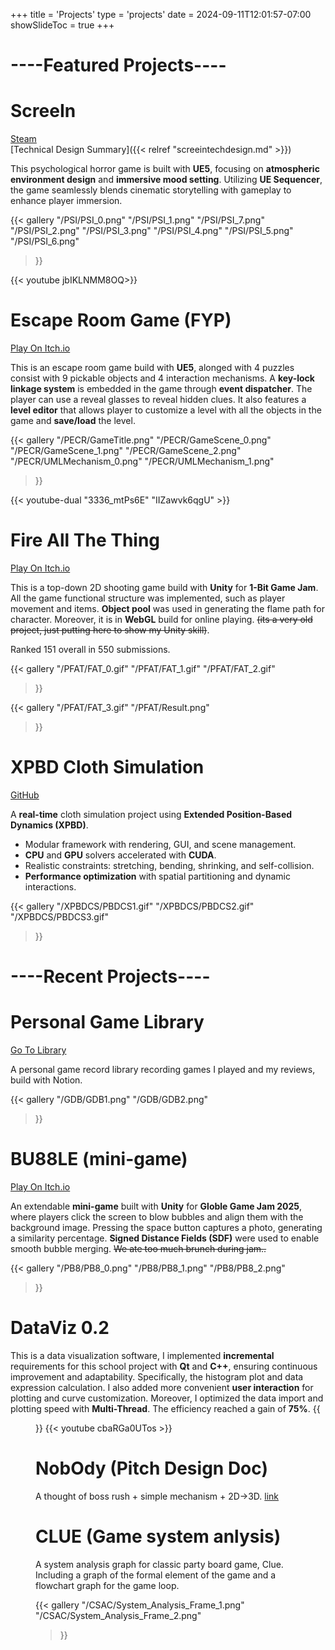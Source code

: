 +++
title = 'Projects'
type = 'projects'
date = 2024-09-11T12:01:57-07:00
showSlideToc = true
+++

<!-- Working on this page, anyone know how to include youtube embedd to md file?

Guess I found it! use shortcode! -->
# ----Featured Projects----
# __ScreeIn__
[Steam](https://store.steampowered.com/app/3810820/ScreeIN/)  
[Technical Design Summary]({{< relref "screeintechdesign.md" >}}) 

This psychological horror game is built with **UE5**, focusing on **atmospheric environment design** and **immersive mood setting**. Utilizing **UE Sequencer**, the game seamlessly blends cinematic storytelling with gameplay to enhance player immersion.

{{< gallery
  "/PSI/PSI_0.png"
  "/PSI/PSI_1.png"
  "/PSI/PSI_7.png"
  "/PSI/PSI_2.png"
  "/PSI/PSI_3.png" 
  "/PSI/PSI_4.png" 
  "/PSI/PSI_5.png"
  "/PSI/PSI_6.png"
>}}

<!-- {{< youtube EAn3e9ZSjdM>}} -->
<!-- {{< youtube ILmOSIsdapc>}} -->
{{< youtube jbIKLNMM8OQ>}}



# __Escape Room Game (FYP)__
[Play On Itch.io](https://miunovo.itch.io/escaperoomgame)

This is an escape room game build with **UE5**, alonged with 4 puzzles consist with 9 pickable objects and 4 interaction mechanisms. A **key-lock linkage system** is embedded in the game through **event dispatcher**. The player can use a reveal glasses to reveal hidden clues. It also features a **level editor** that allows player to customize a level with all the objects in the game and **save/load** the level.
<!-- https://youtu.be/3336_mtPs6E -->
<!-- {{<figure src="/UMLMechanism_0.png">}}  -->


{{< gallery
  "/PECR/GameTitle.png"
  "/PECR/GameScene_0.png"
  "/PECR/GameScene_1.png"
  "/PECR/GameScene_2.png" 
  "/PECR/UMLMechanism_0.png" 
  "/PECR/UMLMechanism_1.png"
>}}

{{< youtube-dual "3336_mtPs6E" "IIZawvk6qgU" >}}


# __Fire All The Thing__
[Play On Itch.io](https://miunovo.itch.io/fire-all-the-thing)

This is a top-down 2D shooting game build with **Unity** for **1-Bit Game Jam**. All the game functional structure was implemented, such as player movement and items. **Object pool** was used in generating the flame path for  character. Moreover, it is in **WebGL** build for online playing. ~~(its a very old project, just putting here to show my Unity skill)~~. 

Ranked 151 overall in 550 submissions.

{{< gallery
	"/PFAT/FAT_0.gif"
	"/PFAT/FAT_1.gif"
  "/PFAT/FAT_2.gif"
>}}

{{< gallery
	"/PFAT/FAT_3.gif"
	"/PFAT/Result.png"
>}}


# __XPBD Cloth Simulation__
[GitHub](https://github.com/Yanggoo/X-PBD-Cloth-Simulation)

A **real-time** cloth simulation project using **Extended Position-Based Dynamics (XPBD)**.    
- Modular framework with rendering, GUI, and scene management.  
- **CPU** and **GPU** solvers accelerated with **CUDA**.  
- Realistic constraints: stretching, bending, shrinking, and self-collision.  
- **Performance optimization** with spatial partitioning and dynamic interactions.

{{< gallery
	"/XPBDCS/PBDCS1.gif"
	"/XPBDCS/PBDCS2.gif"
	"/XPBDCS/PBDCS3.gif"
>}}



# ----Recent Projects----


# __Personal Game Library__
[Go To Library](https://fuchsia-oak-fc0.notion.site/Games-1426bb49dd0f8183b8dbd367fc49c427?pvs=4)

A personal game record library recording games I played and my reviews, build with Notion.
<!-- {{< emd_page "https://www.notioniframe.com/notion/1qqqca5py9d" >}} -->

{{< gallery 
	"/GDB/GDB1.png"
	"/GDB/GDB2.png"
>}}

# __BU88LE (mini-game)__
[Play On Itch.io](https://brianjiang.itch.io/bu88le)

An extendable **mini-game** built with **Unity** for **Globle Game Jam 2025**, where players click the screen to blow bubbles and align them with the background image. Pressing the space button captures a photo, generating a similarity percentage. **Signed Distance Fields (SDF)** were used to enable smooth bubble merging. ~~We ate too much brunch during jam..~~

{{< gallery 
	"/PB8/PB8_0.png"
	"/PB8/PB8_1.png"
  "/PB8/PB8_2.png"
>}}

# __DataViz 0.2__

This is a data visualization software, I implemented **incremental** requirements for this school project with **Qt** and **C++**, ensuring continuous improvement and adaptability. Specifically, the histogram plot and data expression calculation. I also added more convenient **user interaction** for plotting and curve customization. Moreover, I optimized the data import and plotting speed with **Multi-Thread**. The efficiency reached a gain of **75%**. 
{{<figure src="/PDV0/Improvement.png">}}
{{< youtube cbaRGa0UTos >}}


# NobOdy (Pitch Design Doc)

A thought of boss rush + simple mechanism + 2D->3D. [link](/DNBD/NobOdy.pdf)



# CLUE (Game system anlysis)

A system analysis graph for classic party board game, Clue. Including a graph of the formal element of the game and a flowchart graph for the game loop.

{{< gallery 
	"/CSAC/System_Analysis_Frame_1.png"
	"/CSAC/System_Analysis_Frame_2.png"
>}}


<!-- # Infineight Toybox -->


